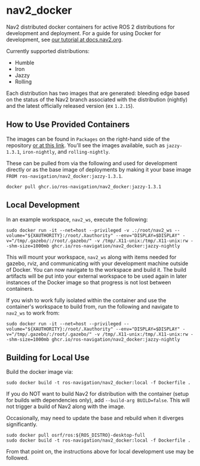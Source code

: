 # nav2_docker

Nav2 distributed docker containers for active ROS 2 distributions for development and deployment. For a guide for using Docker for development, see [our tutorial at docs.nav2.org](https://docs.nav2.org/tutorials/docs/docker_dev.html).

Currently supported distributions:
- Humble
- Iron
- Jazzy
- Rolling

Each distribution has two images that are generated: bleeding edge based on the status of the Nav2 branch associated with the distribution (nightly) and the latest officially released version (ex `1.2.15`).

## How to Use Provided Containers

The images can be found in `Packages` on the right-hand side of the repository [or at this link](https://github.com/ros-navigation/nav2_docker/pkgs/container/nav2_docker). You'll see the images available, such as `jazzy-1.3.1`, `iron-nightly`, and `rolling-nightly`.

These can be pulled from via the following and used for development directly or as the base image of deployments by making it your base image `FROM ros-navigation/nav2_docker:jazzy-1.3.1`.

```
docker pull ghcr.io/ros-navigation/nav2_docker:jazzy-1.3.1
```

## Local Development

In an example workspace, `nav2_ws`, execute the following:

```
sudo docker run -it --net=host --privileged -v .:/root/nav2_ws --volume="${XAUTHORITY}:/root/.Xauthority" --env="DISPLAY=$DISPLAY" -v="/tmp/.gazebo/:/root/.gazebo/" -v /tmp/.X11-unix:/tmp/.X11-unix:rw --shm-size=1000mb ghcr.io/ros-navigation/nav2_docker:jazzy-nightly
```

This will mount your workspace, `nav2_ws` along with items needed for gazebo, rviz, and communicating with your development machine outside of Docker. You can now navigate to the workspace and build it. The build artifacts will be put into your external workspace to be used again in later instances of the Docker image so that progress is not lost between containers.

If you wish to work fully isolated within the container and use the container's workspace to build from, run the following and navigate to `nav2_ws` to work from:

```
sudo docker run -it --net=host --privileged --volume="${XAUTHORITY}:/root/.Xauthority" --env="DISPLAY=$DISPLAY" -v="/tmp/.gazebo/:/root/.gazebo/" -v /tmp/.X11-unix:/tmp/.X11-unix:rw --shm-size=1000mb ghcr.io/ros-navigation/nav2_docker:jazzy-nightly
```


## Building for Local Use

Build the docker image via:

```
sudo docker build -t ros-navigation/nav2_docker:local -f Dockerfile .
```

If you do NOT want to build Nav2 for distribution with the container (setup for builds with dependencies only), add `--build-arg BUILD=false`. This will not trigger a build of Nav2 along with the image.

Occasionally, may need to update the base and rebuild when it diverges significantly.

```
sudo docker pull osrf/ros:${ROS_DISTRO}-desktop-full
sudo docker build -t ros-navigation/nav2_docker:local -f Dockerfile .
```

From that point on, the instructions above for local development use may be followed.
